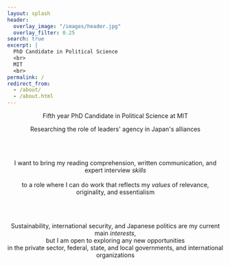 ```yaml
---
layout: splash
header:
  overlay_image: "/images/header.jpg"
  overlay_filter: 0.25
search: true
excerpt: |
  PhD Candidate in Political Science
  <br>
  MIT
  <br>
permalink: /
redirect_from: 
  - /about/
  - /about.html
---
```




<center>
Fifth year PhD Candidate in Political Science at MIT 

<br>

Researching the role of leaders' agency in Japan's alliances

<br>
<br>

I want to bring my reading comprehension, written communication, and expert interview <i>skills</i>  
<br>
to a role where I can do work that reflects my <i>values</i> of relevance, originality, and essentialism

<br>
<br>

Sustainability, international security, and Japanese politics are my current main <i>interests</i>, 
<br>
but I am open to exploring any new opportunities
<br>
in the private sector, federal, state, and local governments, and international organizations

<center>
